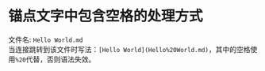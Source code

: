 # 锚点文字中包含空格的处理方式
文件名: `Hello World.md`   
当连接跳转到该文件时写法：`[Hello World](Hello%20World.md)`，其中的空格使用`%20`代替，否则语法失效。

